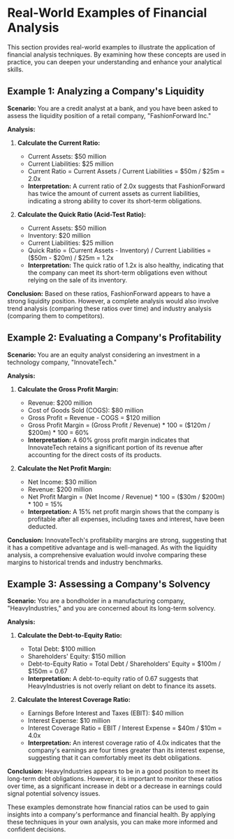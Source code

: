 # Real-World Examples of Financial Analysis

This section provides real-world examples to illustrate the application of financial analysis techniques. By examining how these concepts are used in practice, you can deepen your understanding and enhance your analytical skills.

## Example 1: Analyzing a Company's Liquidity

**Scenario:** You are a credit analyst at a bank, and you have been asked to assess the liquidity position of a retail company, "FashionForward Inc."

**Analysis:**

1.  **Calculate the Current Ratio:**
    *   Current Assets: $50 million
    *   Current Liabilities: $25 million
    *   Current Ratio = Current Assets / Current Liabilities = $50m / $25m = 2.0x
    *   **Interpretation:** A current ratio of 2.0x suggests that FashionForward has twice the amount of current assets as current liabilities, indicating a strong ability to cover its short-term obligations.

2.  **Calculate the Quick Ratio (Acid-Test Ratio):**
    *   Current Assets: $50 million
    *   Inventory: $20 million
    *   Current Liabilities: $25 million
    *   Quick Ratio = (Current Assets - Inventory) / Current Liabilities = ($50m - $20m) / $25m = 1.2x
    *   **Interpretation:** The quick ratio of 1.2x is also healthy, indicating that the company can meet its short-term obligations even without relying on the sale of its inventory.

**Conclusion:** Based on these ratios, FashionForward appears to have a strong liquidity position. However, a complete analysis would also involve trend analysis (comparing these ratios over time) and industry analysis (comparing them to competitors).

## Example 2: Evaluating a Company's Profitability

**Scenario:** You are an equity analyst considering an investment in a technology company, "InnovateTech."

**Analysis:**

1.  **Calculate the Gross Profit Margin:**
    *   Revenue: $200 million
    *   Cost of Goods Sold (COGS): $80 million
    *   Gross Profit = Revenue - COGS = $120 million
    *   Gross Profit Margin = (Gross Profit / Revenue) * 100 = ($120m / $200m) * 100 = 60%
    *   **Interpretation:** A 60% gross profit margin indicates that InnovateTech retains a significant portion of its revenue after accounting for the direct costs of its products.

2.  **Calculate the Net Profit Margin:**
    *   Net Income: $30 million
    *   Revenue: $200 million
    *   Net Profit Margin = (Net Income / Revenue) * 100 = ($30m / $200m) * 100 = 15%
    *   **Interpretation:** A 15% net profit margin shows that the company is profitable after all expenses, including taxes and interest, have been deducted.

**Conclusion:** InnovateTech's profitability margins are strong, suggesting that it has a competitive advantage and is well-managed. As with the liquidity analysis, a comprehensive evaluation would involve comparing these margins to historical trends and industry benchmarks.

## Example 3: Assessing a Company's Solvency

**Scenario:** You are a bondholder in a manufacturing company, "HeavyIndustries," and you are concerned about its long-term solvency.

**Analysis:**

1.  **Calculate the Debt-to-Equity Ratio:**
    *   Total Debt: $100 million
    *   Shareholders' Equity: $150 million
    *   Debt-to-Equity Ratio = Total Debt / Shareholders' Equity = $100m / $150m = 0.67
    *   **Interpretation:** A debt-to-equity ratio of 0.67 suggests that HeavyIndustries is not overly reliant on debt to finance its assets.

2.  **Calculate the Interest Coverage Ratio:**
    *   Earnings Before Interest and Taxes (EBIT): $40 million
    *   Interest Expense: $10 million
    *   Interest Coverage Ratio = EBIT / Interest Expense = $40m / $10m = 4.0x
    *   **Interpretation:** An interest coverage ratio of 4.0x indicates that the company's earnings are four times greater than its interest expense, suggesting that it can comfortably meet its debt obligations.

**Conclusion:** HeavyIndustries appears to be in a good position to meet its long-term debt obligations. However, it is important to monitor these ratios over time, as a significant increase in debt or a decrease in earnings could signal potential solvency issues.

These examples demonstrate how financial ratios can be used to gain insights into a company's performance and financial health. By applying these techniques in your own analysis, you can make more informed and confident decisions.
